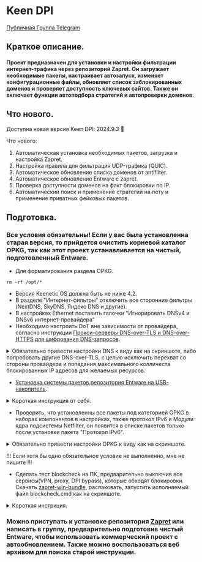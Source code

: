 # Keen DPI

[Публичная Группа Telegram](https://t.me/keenetic_boost)

## Краткое описание.
#### Проект предназначен для установки и настройки фильтрации интернет-трафика через репозиторий Zapret. Он загружает необходимые пакеты, настраивает автозапуск, изменяет конфигурационные файлы, обновляет список заблокированных доменов и проверяет доступность ключевых сайтов. Также он включает функции автоподбора стратегий и автопроверки доменов.

## Что нового.
Доступна новая версия Keen DPI: 2024.9.3 🎉 

Что нового: 
1. Автоматическая установка необходимых пакетов, загрузка и настройка Zapret. 
2. Настройка правила для фильтрация UDP-трафика (QUIC). 
3. Автоматическое обновление списка доменов от antifilter. 
4. Автоматическое обновление Entware с zapret. 
5. Проверка доступности доменов на факт блокировки по IP. 
6. Автоматический поиск и применение стратегий на лету и применение приватных фейковых пакетов.

## Подготовка.
###  Все условия обязательны! Если у вас была установленна старая версия, то прийдется очистить корневой каталог OPKG, так как этот проект устанавливается на чистый, подготовленный Entware.
- Для форматирования раздела OPKG.
```shell
rm -rf /opt/*
```

- Версия Keenetic OS должна быть не ниже 4.2.
- В разделе "Интернет-фильтры" отключить все сторонние фильтры (NextDNS, SkyDNS, Яндекс DNS и другие).
- В настройках Ethernet поставить галочки "Игнорировать DNSv4 и DNSv6 интернет-провайдера"
- Необходимо настроить DоT вне зависимости от провайдера, согласно инструкции [Прокси-серверы DNS-over-TLS и DNS-over-HTTPS для шифрования DNS-запросов](https://help.keenetic.com/hc/ru/articles/360007687159).
<details>
    <summary>Обязательно привести настройки DNS к виду как на скриншоте, либо попробовать другие DNS-over-TLS, с целью исключить перехват со стороны провайдера и попадания максимального колличеста блокированных IP адресов для желаемых ресурсов.</summary>

- DoT1:
  ```
  ams01.dnscry.pt
  ```
- DoT2:
  ```
  77.88.8.8
  ```
  ```
  common.dot.dns.yandex.net
  ```
  - Еще один эффективный вариант - использовать ресолвер от yandex 77.88.8.88 на нестандартном порту 1253. Многие провайдеры не анализируют обращения к DNS на нестандартных портах.

![image](https://github.com/user-attachments/assets/4ab290e8-9dcd-4143-a3f2-584fd0a21530)

</details>

- [Установка системы пакетов репозитория Entware на USB-накопитель](https://help.keenetic.com/hc/ru/articles/360021214160).

<details>
    <summary>Короткая инструкция от себя.</summary>
    
1. Подключить флэш накопитель к ПК и подготовить его разделы. Для работы менеджера пакетов OPKG диск должен быть отформатирован в файловой системе EXT, желательно этой программой [DiskGenius](https://rsload.net/soft/cleaner-disk/11952-partitionguru.html) если у вас Windows. В программе выберите флэшку, удалите все разделы, создайте новый как на скриншоте ниже и примените, нажам Save All  в верхнем левом углу.

![Снимок экрана 2024-09-10 174029](https://github.com/user-attachments/assets/0bd134b7-f5c9-4d1f-a22d-f41430c1f655)

![Снимок экрана 2024-09-10 174047](https://github.com/user-attachments/assets/fe08613c-b0fb-41b1-913c-1fd386dee543)

2. В компонентах операционной системы, спуститься в самый низ до раздела Пакеты OPKG и поставить везде галочки как на скриншоте ниже, применить и перезагрузиться.

![Снимок экрана 2024-09-30 132953](https://github.com/user-attachments/assets/4b813281-2b29-4e25-9945-54ae87331dd4)

3. Теперь нужно установить репозиторий системы пакетов Entware.

- Для моделей 4G (KN-1212), Omni (KN-1410), Extra (KN-1710/1711/1713), Giga (KN-1010/1011), Ultra (KN-1810), Viva (KN-1910/1912), Giant (KN-2610), Hero 4G (KN-2310), Hopper (KN-3810) и Zyxel Keenetic II / III, Extra, Extra II, Giga II / III, Omni, Omni II, Viva, Ultra, Ultra II используйте для установки архив mipsel — [mipsel-installer.tar.gz](https://bin.entware.net/mipselsf-k3.4/installer/mipsel-installer.tar.gz).

- Для моделей Ultra SE (KN-2510), Giga SE (KN-2410), DSL (KN-2010), Duo (KN-2110), Ultra SE (KN-2510), Hopper DSL (KN-3610) и Zyxel Keenetic DSL, LTE, VOX используйте для установки архив mips — [mips-installer.tar.gz](https://bin.entware.net/mipssf-k3.4/installer/mips-installer.tar.gz).

- Для моделей Peak (KN-2710), Ultra (KN-1811), Hopper SE (KN-3812) используйте архив aarch64 — [aarch64-installer.tar.gz](https://bin.entware.net/aarch64-k3.10/installer/aarch64-installer.tar.gz).

4. Например скачали [mipsel-installer.tar.gz](https://bin.entware.net/mipselsf-k3.4/installer/mipsel-installer.tar.gz).

- Подключите уже подготовленный накопитель c файловой системой EXT4 к USB-порту роутера. Диск должен отобразиться на странице "Приложения" в разделе "Диски и принтеры".

![Снимок экрана 2024-09-10 174748](https://github.com/user-attachments/assets/56349a82-95f8-46a2-b85a-26f5d2929180)

- Нажмите на флэшку и в корневом каталоге OPKG создайте директорию install, куда положите файл, например [mipsel-installer.tar.gz](https://bin.entware.net/mipselsf-k3.4/installer/mipsel-installer.tar.gz) ниже скринщот как должно быть.

![Снимок экрана 2024-09-10 175124](https://github.com/user-attachments/assets/f508739a-59fd-42be-872a-39733af57cc3)

5. Перейдите на страницу OPKG для выбора накопителя и нажмите применить. Идем в раздел диагностика, открываем журнал, дожидаемся сообщений installer: [5/5] Установка системы пакетов "Entware" завершена! Не забудьте сменить пароль и номер порта! И System configuration save.

![Снимок экрана 2024-09-10 175304](https://github.com/user-attachments/assets/5c451982-a36c-4a3d-aacb-497e8898caa4)

6. Скачайте [Putty](https://the.earth.li/~sgtatham/putty/latest/w64/putty.exe) для работы с протоколами SSH и Telnet. Запустите и выберите тип подключения SSH, впишите IP-адрес роутера в домашнем сегменте Home (по умолчанию 192.168.1.1), укажите 22-й порт или 222-й порт, если не подключается и нажмите кнопку Open. Если заходили под admin, то вводим exe sh.

![Снимок экрана 2024-09-10 175953](https://github.com/user-attachments/assets/066ae86b-237d-4e29-aae8-fd8ef6236b74)

7. Если видите это, то подготовка завершена.

![Снимок экрана 2024-09-10 180159](https://github.com/user-attachments/assets/21c9e155-25cf-41e6-8699-163afc839733)

</details>

- Проверить, что установленны все пакеты под категорией OPKG в наборах компонентов в настройках, также протокол IPv6 и Модули ядра подсистемы Netfilter, он появится в списке пакетов только после установки пакета "Протокол IPv6".

<details>
    <summary>Обязательно привести настройки OPKG к виду как на скриншоте.</summary>

![image](https://github.com/user-attachments/assets/9ee6d4c2-3311-483f-a930-6158c5f5ae82)

  - Проверить наличие галочки Протокол IPV6

![image](https://github.com/user-attachments/assets/bd52fd5c-0d96-40f3-93cf-2af89fdd9358)

</details>

!!! Если хотя бы одно обязательное условие не выполненно, мне не пишите !!!

- Сделать тест blockcheck на ПК, предварительно выключив все сервисы(VPN, proxy, DPI bypass), которые обходят блокировки. Скачать [zapret-win-bundle](https://github.com/bol-van/zapret-win-bundle/archive/refs/heads/master.zip), распаковать, запустить исполняемый файл blockcheck.cmd как на скриншоте.

<details>
    <summary>Короткая инстркция.</summary>

1. Запустить:

![Снимок экрана 2024-09-10 180749](https://github.com/user-attachments/assets/93f9438d-1bf4-400e-bab3-17fc652ef304)

2. Вставить:

Сначала отдельно прогоняем для YouTube:
```bash
rr1---sn-ntq7ynle.googlevideo.com rr3---sn-n8v7kn7k.googlevideo.com
```
Затем для всего стального, если потребуется:
```bash
rutor.info rutracker.org instagram.com static.cdninstagram.com scontent-hel3-1.cdninstagram.com facebook.com static.xx.fbcdn.net scontent-hel3-1.xx.fbcdn.net x.com api.x.com
```
Или все вместе, но это займет очень много времени, более 4 часов, лучше ставить на ночь:
```bash
rr1---sn-ntq7ynle.googlevideo.com rr3---sn-n8v7kn7k.googlevideo.com rutor.info rutracker.org instagram.com static.cdninstagram.com scontent-hel3-1.cdninstagram.com facebook.com static.xx.fbcdn.net scontent-hel3-1.xx.fbcdn.net x.com api.x.com
```

3. Отвечать в такой последовательности: 
 - 4 или 6 или 46 решать вам, это означает по каким протоколам ip искать, зачастую "4"
 - у 4 раза
 - ENTER 3 раза
 - запустится тест, файл которого нужно будет скинуть мне в личку.

</details>

### Можно приступать к установке репозитория [Zapret](https://github.com/bol-van/zapret) или написать в группу, предварительно подготовив чистый Entware, чтобы использовать  коммерческий проект с автообновлением. Также можно воспользоваться веб архивом для поиска старой инструкции.
